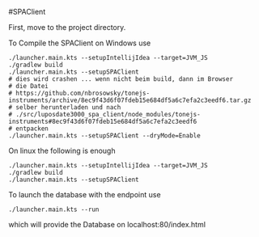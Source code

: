 #SPAClient

First, move to the project directory.

To Compile the SPAClient on Windows use

```gitbash
./launcher.main.kts --setupIntellijIdea --target=JVM_JS
./gradlew build
./launcher.main.kts --setupSPAClient
# dies wird crashen ... wenn nicht beim build, dann im Browser   
# die Datei
# https://github.com/nbrosowsky/tonejs-instruments/archive/8ec9f43d6f07fdeb15e684df5a6c7efa2c3eedf6.tar.gz
# selber herunterladen und nach 
# ./src/luposdate3000_spa_client/node_modules/tonejs-instruments#8ec9f43d6f07fdeb15e684df5a6c7efa2c3eedf6
# entpacken
./launcher.main.kts --setupSPAClient --dryMode=Enable
```

On linux the following is enough

```gitbash
./launcher.main.kts --setupIntellijIdea --target=JVM_JS
./gradlew build
./launcher.main.kts --setupSPAClient
```



To launch the database with the endpoint use

```gitbash
./launcher.main.kts --run
```


which will provide the Database on localhost:80/index.html
